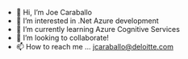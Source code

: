 - 👋 Hi, I’m Joe Caraballo
- 👀 I’m interested in .Net Azure development
- 🌱 I’m currently learning Azure Cognitive Services
- 💞️ I’m looking to collaborate!
- 📫 How to reach me ... jcaraballo@deloitte.com

<!---
Caraballo-D/Caraballo-D is a ✨ special ✨ repository because its `README.md` (this file) appears on your GitHub profile.
You can click the Preview link to take a look at your changes.
--->
